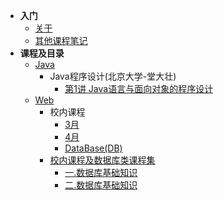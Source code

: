 - **入门**
    - [关于](/?id=%e5%85%b3%e4%ba%8e)
    - [其他课程笔记](/?id=%e5%85%b6%e4%bb%96%e8%af%be%e7%a8%8b%e7%ac%94%e8%ae%b0)
- **课程及目录**
    - [Java](/Java/)
      - Java程序设计(北京大学-堂大壮)
        - [第1讲 Java语言与面向对象的程序设计](/Java/PKU/Chapter1)
    - [Web](/Web/)
      - 校内课程
        - [3月](/Web/school_notes/3m?id=_220308)
        - [4月](/Web/school_notes/3m?id=_220308)
        - [DataBase(DB)](/DataBase/)
      - [校内课程及数据库类课程集](/DataBase/database_video_collection/1.database-basics)
        - [一.数据库基础知识](/DataBase/database_video_collection/1.database-basics)
        - [二.数据库基础知识](/DataBase/database_video_collection/2.database-creation-management)
